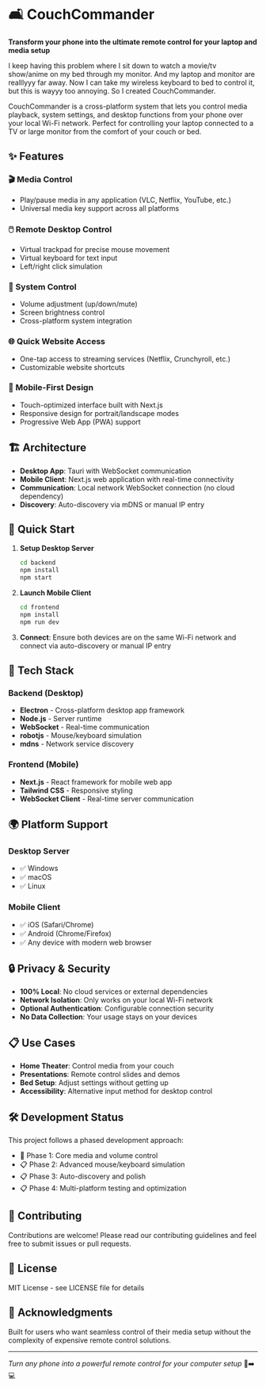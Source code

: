 # 🛋️ CouchCommander

**Transform your phone into the ultimate remote control for your laptop and media setup**

I keep having this problem where I sit down to watch a movie/tv show/anime on my bed through my monitor. And my laptop and monitor are realllyyy far away. Now I can take my wireless keyboard to bed to control it, but this is wayyy too annoying. So I created CouchCommander.

CouchCommander is a cross-platform system that lets you control media playback, system settings, and desktop functions from your phone over your local Wi-Fi network. Perfect for controlling your laptop connected to a TV or large monitor from the comfort of your couch or bed.

## ✨ Features

### 🎬 Media Control

-   Play/pause media in any application (VLC, Netflix, YouTube, etc.)
-   Universal media key support across all platforms

### 🖱️ Remote Desktop Control

-   Virtual trackpad for precise mouse movement
-   Virtual keyboard for text input
-   Left/right click simulation

### 🔧 System Control

-   Volume adjustment (up/down/mute)
-   Screen brightness control
-   Cross-platform system integration

### 🌐 Quick Website Access

-   One-tap access to streaming services (Netflix, Crunchyroll, etc.)
-   Customizable website shortcuts

### 📱 Mobile-First Design

-   Touch-optimized interface built with Next.js
-   Responsive design for portrait/landscape modes
-   Progressive Web App (PWA) support

## 🏗️ Architecture

-   **Desktop App**: Tauri with WebSocket communication
-   **Mobile Client**: Next.js web application with real-time connectivity
-   **Communication**: Local network WebSocket connection (no cloud dependency)
-   **Discovery**: Auto-discovery via mDNS or manual IP entry

## 🚀 Quick Start

1. **Setup Desktop Server**

    ```bash
    cd backend
    npm install
    npm start
    ```

2. **Launch Mobile Client**

    ```bash
    cd frontend
    npm install
    npm run dev
    ```

3. **Connect**: Ensure both devices are on the same Wi-Fi network and connect via auto-discovery or manual IP entry

## 🔧 Tech Stack

### Backend (Desktop)

-   **Electron** - Cross-platform desktop app framework
-   **Node.js** - Server runtime
-   **WebSocket** - Real-time communication
-   **robotjs** - Mouse/keyboard simulation
-   **mdns** - Network service discovery

### Frontend (Mobile)

-   **Next.js** - React framework for mobile web app
-   **Tailwind CSS** - Responsive styling
-   **WebSocket Client** - Real-time server communication

## 🌍 Platform Support

### Desktop Server

-   ✅ Windows
-   ✅ macOS
-   ✅ Linux

### Mobile Client

-   ✅ iOS (Safari/Chrome)
-   ✅ Android (Chrome/Firefox)
-   ✅ Any device with modern web browser

## 🔒 Privacy & Security

-   **100% Local**: No cloud services or external dependencies
-   **Network Isolation**: Only works on your local Wi-Fi network
-   **Optional Authentication**: Configurable connection security
-   **No Data Collection**: Your usage stays on your devices

## 📋 Use Cases

-   **Home Theater**: Control media from your couch
-   **Presentations**: Remote control slides and demos
-   **Bed Setup**: Adjust settings without getting up
-   **Accessibility**: Alternative input method for desktop control

## 🛠️ Development Status

This project follows a phased development approach:

-   🚧 Phase 1: Core media and volume control
-   📋 Phase 2: Advanced mouse/keyboard simulation
-   📋 Phase 3: Auto-discovery and polish
-   📋 Phase 4: Multi-platform testing and optimization

## 🤝 Contributing

Contributions are welcome! Please read our contributing guidelines and feel free to submit issues or pull requests.

## 📄 License

MIT License - see LICENSE file for details

## 🙏 Acknowledgments

Built for users who want seamless control of their media setup without the complexity of expensive remote control solutions.

---
_Turn any phone into a powerful remote control for your computer setup_ 📱➡️💻

